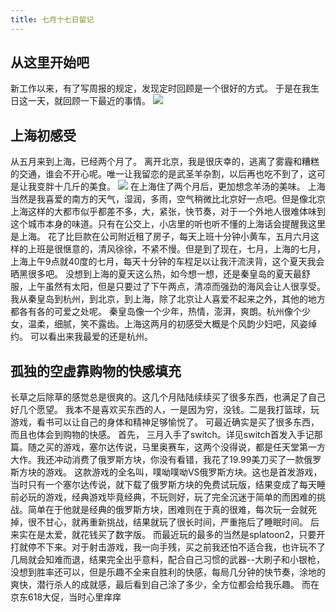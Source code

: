 ```yaml
---
title: 七月十七日留记
---
```

## 从这里开始吧
新工作以来，有了写周报的规定，发现定时回顾是一个很好的方式。
于是在我生日这一天，就回顾一下最近的事情。
![](https://user-gold-cdn.xitu.io/2017/7/17/2bd483bf86724931385256f5b8747122)
## 上海初感受
从五月来到上海，已经两个月了。
离开北京，我是很庆幸的，逃离了雾霾和糟糕的交通，谁会不开心呢。唯一让我留恋的是武圣羊杂割，以后再也吃不到了，这可是让我变胖十几斤的美食。
![](https://user-gold-cdn.xitu.io/2017/7/17/889c450bf6094fc0fa50d6736e59d92a)
在上海住了两个月后，更加想念羊汤的美味。
上海当然是我喜爱的南方的天气，湿润，多雨，空气稍微比北京好一点吧。但是像北京上海这样的大都市似乎都差不多，大，紧张，快节奏，对于一个外地人很难体味到这个城市本身的味道。只有在公交上，小店里的听也听不懂的上海话会提醒我这里是上海。
花了比巨款在公司附近租了房子，每天上班十分钟小黄车，五月六月这样的上班是很惬意的，清风徐徐，不紧不慢。但是到了现在，七月，上海的七月，上海上午9点就40度的七月，每天十分钟的车程足以让我汗流浃背，这个夏天我会晒黑很多吧。
没想到上海的夏天这么热，如今想一想，还是秦皇岛的夏天最舒服，上午虽然有太阳，但是只要过了下午两点，清凉而强劲的海风会让人很享受。
我从秦皇岛到杭州，到北京，到上海，除了北京让人喜爱不起来之外，其他的地方都各有各的可爱之处呢。
秦皇岛像一个少年，热情，澎湃，爽朗。杭州像个少女，温柔，细腻，笑不露齿。上海这两月的初感受大概是个风韵少妇吧，风姿绰约。
可以看出来我最爱的还是杭州。
## 孤独的空虚靠购物的快感填充
长草之后除草的感觉总是很爽的。这几个月陆陆续续买了很多东西，也满足了自己好几个愿望。
我本不是喜欢买东西的人，一是因为穷，没钱。二是我打篮球，玩游戏，看书可以让自己的身体和精神足够愉悦了。
可最近确实是买了很多东西，而且也体会到购物的快感。
首先， 三月入手了switch。详见switch首发入手记那篇。随之买的游戏，塞尔达传说，马里奥赛车，这两个没得说，都是任天堂第一方大作。我还冲动消费了俄罗斯方块，你没有看错，我花了19.99美刀买了一款俄罗斯方块的游戏。
这款游戏的全名叫，噗呦噗呦VS俄罗斯方块。这也是首发游戏，当时只有一个塞尔达传说，就下载了俄罗斯方块的免费试玩版，结果变成了每天睡前必玩的游戏，经典游戏毕竟经典，不玩则好，玩了完全沉迷于简单的而困难的挑战。简单在于他就是经典的俄罗斯方块，困难则在于真的很难，每次玩一会就死掉，很不甘心，就再重新挑战，结果就玩了很长时间，严重拖后了睡眠时间。
后来实在是太爱，就花钱买了数字版。
而最近玩的最多的当然是splatoon2，只要开打就停不下来。对于射击游戏，我一向手残，买之前我还怕不适合我，也许玩不了几局就会知难而退，结果完全出乎意料，配合自己习惯的武器--大刷子和小银枪，没想到胜率还可以，但是乐趣不全来自胜利的快感，每局几分钟的快节奏，涂地的爽快，潜行杀人的成就感，最后看到自己涂了多少，全方位都会给我乐趣。
而在京东618大促，当时心里痒痒





